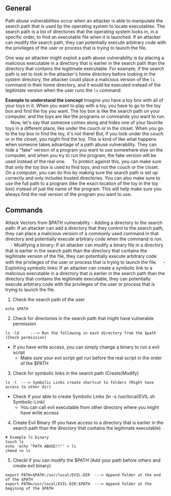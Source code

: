 
## General

Path abuse vulnerabilities occur when an attacker is able to manipulate the search path that is used by the operating system to locate executables. The search path is a list of directories that the operating system looks in, in a specific order, to find an executable file when it is launched. If an attacker can modify the search path, they can potentially execute arbitrary code with the privileges of the user or process that is trying to launch the file.

One way an attacker might exploit a path abuse vulnerability is by placing a malicious executable in a directory that is earlier in the search path than the directory that contains the legitimate executable. For example, if the search path is set to look in the attacker's home directory before looking in the system directory, the attacker could place a malicious version of the `ls` command in their home directory, and it would be executed instead of the legitimate version when the user runs the `ls` command.

**Example to understand the concept**
	Imagine you have a toy box with all of your toys in it. When you want to play with a toy, you have to go to the toy box and find the toy you want. The toy box is like the search path on your computer, and the toys are like the programs or commands you want to run.
	ㅤ
	Now, let's say that someone comes along and hides one of your favorite toys in a different place, like under the couch or in the closet. When you go to the toy box to find the toy, it's not there! But, if you look under the couch or in the closet, you might find the toy. This is kind of like what happens when someone takes advantage of a path abuse vulnerability. They can hide a "fake" version of a program you want to use somewhere else on the computer, and when you try to run the program, the fake version will be used instead of the real one.
	ㅤ
	To protect against this, you can make sure that only the toy box is used to find toys, and not the couch or the closet. On a computer, you can do this by making sure the search path is set up correctly and only includes trusted directories. You can also make sure to use the full path to a program (like the exact location of the toy in the toy box) instead of just the name of the program. This will help make sure you always find the real version of the program you want to use.


## Commands

Attack Vectors from $PATH vulnerability
	-   Adding a directory to the search path: If an attacker can add a directory that they control to the search path, they can place a malicious version of a commonly used command in that directory and potentially execute arbitrary code when the command is run.
	    ㅤ
	-   Modifying a binary: If an attacker can modify a binary file in a directory that is earlier in the search path than the directory that contains the legitimate version of the file, they can potentially execute arbitrary code with the privileges of the user or process that is trying to launch the file.
	    ㅤ
	-   Exploiting symbolic links: If an attacker can create a symbolic link to a malicious executable in a directory that is earlier in the search path than the directory that contains the legitimate executable, they can potentially execute arbitrary code with the privileges of the user or process that is trying to launch the file.


1.  Check the search path of the user
```
echo $PATH
```

2.  Check for directories in the search path that might have vulnerable permission
```
ls -ld     ---> Run the following in each directory from the $path (Check permission)
```
- If you have write access, you can simply change a binary to run a evil script
	- Make sure your evil script get run before the real script in the order of the $PATH

3.  Check for symbolic links in the search path (Create/Modify)
```
ls -l  ---> Symbolic Links create shortcut to folders (Might have access to other dir)
```
- Check if your able to create Symbolic Links (ln -s /usr/local/EVIL.sh Symbolic-Link)
	- You can call evil executable from other directory where you might have write access

4. Create Evil Binary (If you have access to a directory that is earlier in the search path than the directory that contains the legitimate executable)
```
# Example ls binary
touch ls
echo 'echo "PATH ABUSE!!"' > ls
chmod +x ls
```

5. Checkl if you can modify the $PATH (Add your path before others and create evil binary)
```
export PATH=$PATH:/usr/local/EVIL-DIR  ---> Append folder at the end of the $PATH
export PATH=/usr/local/EVIL-DIR:$PATH  ---> Append folder at the begining of the $PATH
```
